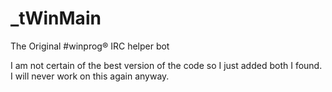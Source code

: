 _tWinMain
=========

The Original #winprog® IRC helper bot


I am not certain of the best version of the code so I just added both I found. I will never work on this again anyway.
